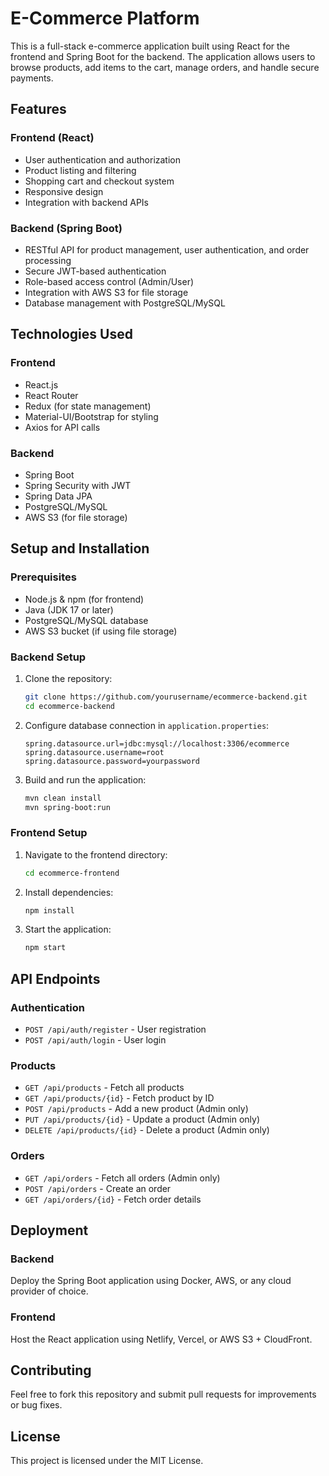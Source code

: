 # E-Commerce Platform

This is a full-stack e-commerce application built using React for the frontend and Spring Boot for the backend. The application allows users to browse products, add items to the cart, manage orders, and handle secure payments.

## Features

### Frontend (React)
- User authentication and authorization
- Product listing and filtering
- Shopping cart and checkout system
- Responsive design
- Integration with backend APIs

### Backend (Spring Boot)
- RESTful API for product management, user authentication, and order processing
- Secure JWT-based authentication
- Role-based access control (Admin/User)
- Integration with AWS S3 for file storage
- Database management with PostgreSQL/MySQL

## Technologies Used

### Frontend
- React.js
- React Router
- Redux (for state management)
- Material-UI/Bootstrap for styling
- Axios for API calls

### Backend
- Spring Boot
- Spring Security with JWT
- Spring Data JPA
- PostgreSQL/MySQL
- AWS S3 (for file storage)

## Setup and Installation

### Prerequisites
- Node.js & npm (for frontend)
- Java (JDK 17 or later)
- PostgreSQL/MySQL database
- AWS S3 bucket (if using file storage)

### Backend Setup
1. Clone the repository:
   ```sh
   git clone https://github.com/yourusername/ecommerce-backend.git
   cd ecommerce-backend
   ```
2. Configure database connection in `application.properties`:
   ```properties
   spring.datasource.url=jdbc:mysql://localhost:3306/ecommerce
   spring.datasource.username=root
   spring.datasource.password=yourpassword
   ```
3. Build and run the application:
   ```sh
   mvn clean install
   mvn spring-boot:run
   ```

### Frontend Setup
1. Navigate to the frontend directory:
   ```sh
   cd ecommerce-frontend
   ```
2. Install dependencies:
   ```sh
   npm install
   ```
3. Start the application:
   ```sh
   npm start
   ```

## API Endpoints

### Authentication
- `POST /api/auth/register` - User registration
- `POST /api/auth/login` - User login

### Products
- `GET /api/products` - Fetch all products
- `GET /api/products/{id}` - Fetch product by ID
- `POST /api/products` - Add a new product (Admin only)
- `PUT /api/products/{id}` - Update a product (Admin only)
- `DELETE /api/products/{id}` - Delete a product (Admin only)

### Orders
- `GET /api/orders` - Fetch all orders (Admin only)
- `POST /api/orders` - Create an order
- `GET /api/orders/{id}` - Fetch order details

## Deployment

### Backend
Deploy the Spring Boot application using Docker, AWS, or any cloud provider of choice.

### Frontend
Host the React application using Netlify, Vercel, or AWS S3 + CloudFront.

## Contributing
Feel free to fork this repository and submit pull requests for improvements or bug fixes.

## License
This project is licensed under the MIT License.
